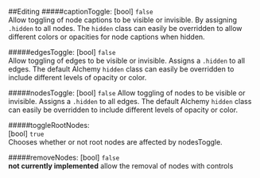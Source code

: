 ##Editing
#####captionToggle: 
[bool] `false`    
Allow toggling of node captions to be visible or invisible.  By assigning `.hidden` to all nodes.  The `hidden` class can easily be overridden to allow different colors or opacities for node captions when hidden.

#####edgesToggle:
[bool] `false`    
Allow toggling of edges to be visible or invisible.  Assigns a `.hidden` to all edges.  The default Alchemy `hidden` class can easily be overridden to include different levels of opacity or color.

#####nodesToggle:
[bool] `false`
Allow toggling of nodes to be visible or invisible.  Assigns a `.hidden` to all edges.  The default Alchemy `hidden` class can easily be overridden to include different levels of opacity or color.

#####toggleRootNodes:   
[bool] `true`    
Chooses whether or not root nodes are affected by nodesToggle.

#####removeNodes:
[bool] `false`    
**not currently implemented** allow the removal of nodes with controls
